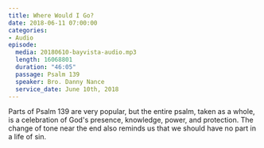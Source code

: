 ```yaml
---
title: Where Would I Go?
date: 2018-06-11 07:00:00
categories:
- Audio
episode:
  media: 20180610-bayvista-audio.mp3
  length: 16068801
  duration: "46:05"
  passage: Psalm 139
  speaker: Bro. Danny Nance
  service_date: June 10th, 2018
---
```

Parts of Psalm 139 are very popular, but the entire psalm, taken as a whole, is a celebration of God's presence, knowledge, power, and protection. The change of tone near the end also reminds us that we should have no part in a life of sin.